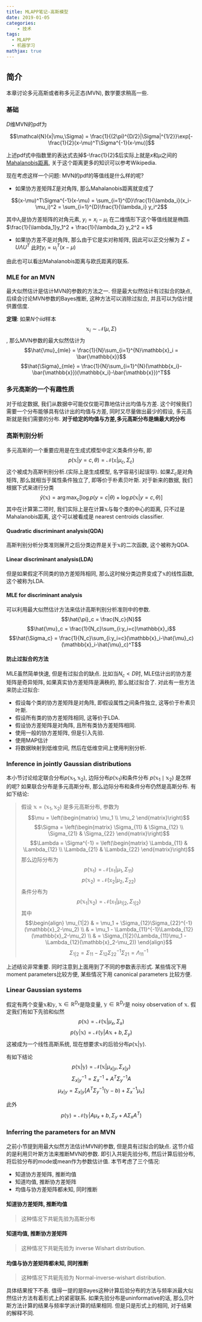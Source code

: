 ```yaml
---
title: MLAPP笔记-高斯模型
date: 2019-01-05
categories:
    - 技术
tags:
  - MLAPP
  - 机器学习
mathjax: true
---
```


## 简介

本章讨论多元高斯或者称多元正态(MVN), 数学要求稍高一些.

### 基础

$D$维MVN的pdf为

$$\mathcal{N}(x|\mu,\Sigma) = \frac{1}{(2\pi)^{D/2}|\Sigma|^{1/2}}\exp[-\frac{1}{2}(x-\mu)^T\Sigma^{-1}(x-\mu)]$$

上述pdf式中指数里的表达式去掉$-\frac{1}{2}$后实际上就是$x$和$\mu$之间的[Mahalanobis距离](https://en.wikipedia.org/wiki/Mahalanobis_distance), 关于这个距离更多的知识可以参考Wikipedia.

现在考虑这样一个问题: MVN的pdf的等值线是什么样的呢?

- 如果协方差矩阵$\Sigma$是对角阵, 那么Mahalanobis距离就变成了

$$(x-\mu)^T\Sigma^{-1}(x-\mu) = \sum_{i=1}^{D}\frac{1}{\lambda_i}(x_i-\mu_i)^2 = \sum_{i=1}^{D}\frac{1}{\lambda_i} y_i^2$$

其中$\lambda_i$是协方差矩阵的对角元素, $y_i = x_i-\mu_i$
在二维情形下这个等值线就是椭圆. $\frac{1}{\lambda_1}y_1^2 + \frac{1}{\lambda_2} y_2^2 = k$

- 如果协方差不是对角阵, 那么由于它是实对称矩阵, 因此可以正交分解为 $\Sigma = U\Lambda U^T$
 此时$y_i = u_i^T(x-\mu)$

由此也可以看出Mahalanobis距离与欧氏距离的联系.

### MLE for an MVN

最大似然估计是估计MVN的参数的方法之一. 但是最大似然估计有过拟合的缺点,后续会讨论MVN参数的Bayes推断, 这种方法可以消除过拟合, 并且可以为估计提供置信度.

**定理**: 如果$N$个$iid$样本$$\mathbb{x}_i\sim\mathcal{N}(\mu,\Sigma)$$, 那么MVN参数的最大似然估计为
$$\hat{\mu}_{mle} = \frac{1}{N}\sum_{i=1}^{N}\mathbb{x}_i = \bar{\mathbb{x}}$$
$$\hat{\Sigma}_{mle} = \frac{1}{N}\sum_{i=1}^{N}(\mathbb{x_i}-\bar{\mathbb{x}})(\mathbb{x_i}-\bar{\mathbb{x}})^T$$

### 多元高斯的一个有趣性质

对于给定数据, 我们从数据中可能仅仅能可靠地估计出均值与方差. 这个时候我们需要一个分布能够具有估计出的均值与方差, 同时又尽量做出最少的假设, 多元高斯就是我们需要的分布.
**对于给定的均值与方差,多元高斯分布是熵最大的分布**

### 高斯判别分析

多元高斯的一个重要应用是在生成式模型中定义类条件分布, 即
$$p(\mathbb{x}|y=c,\theta)=\mathcal{N}(\mathbb{x}|\mu_c,\Sigma_c)$$
这个被成为高斯判别分析.(实际上是生成模型, 名字容易引起误导). 如果$\Sigma_c$是对角矩阵, 那么就相当于属性条件独立了, 即等价于朴素贝叶斯.
对于新来的数据, 我们根据下式来进行分类
$$\hat{y}(\mathbb{x}) = \arg\max_c[\log p(y=c|\theta) + \log p(\mathbb{x}|y=c,\theta)] $$
其中在计算第二项时, 我们实际上是在计算$\mathbb{x}$与每个类的中心的距离, 只不过是Mahalanobis距离, 这个可以被看成是 nearest centroids classifier.

#### Quadratic discriminant analysis(QDA)

高斯判别分析分类准则展开之后分类边界是关于$\mathbb{x}$的二次函数, 这个被称为QDA.

#### Linear discriminant analysis(LDA)

但是如果假定不同类的协方差矩阵相同, 那么这时候分类边界变成了$\mathbb{x}$的线性函数, 这个被称为LDA.

#### MLE for discriminant analysis

可以利用最大似然估计方法来估计高斯判别分析准则中的参数.
$$\hat{\pi}_c = \frac{N_c}{N}$$
$$\hat{\mu}_c = \frac{1}{N_c}\sum_{i:y_i=c}\mathbb{x}_i$$
$$\hat{\Sigma_c} = \frac{1}{N_c}\sum_{i:y_i=c}(\mathbb{x}_i-\hat{\mu}_c)(\mathbb{x}_i-\hat{\mu}_c)^T$$

#### 防止过拟合的方法

MLE虽然简单快速, 但是有过拟合的缺点. 比如当$N_c<D$时, MLE估计出的协方差矩阵是奇异矩阵, 如果真实协方差矩阵是满秩的, 那么就过拟合了. 对此有一些方法来防止过拟合:

- 假设每个类的协方差矩阵是对角阵, 即假设属性之间条件独立, 这等价于朴素贝叶斯.
- 假设所有类的协方差矩阵相同, 这等价于LDA.
- 假设协方差矩阵是对角阵, 且所有类协方差矩阵相同.
- 使用一般的协方差矩阵, 但是引入先验.
- 使用MAP估计
- 将数据映射到低维空间, 然后在低维空间上使用判别分析.

### Inference in jointly Gaussian distributions

本小节讨论给定联合分布$p(\mathbb{x}_1,\mathbb{x}_2)$, 边际分布$p(\mathbb{x}_1)$和条件分布 $p(\mathbb{x}_1\mid\mathbb{x}_2)$ 是怎样的呢? 如果联合分布是多元高斯分布, 那么边际分布和条件分布仍然是高斯分布. 有如下结论:


> 假设 $\mathbb{x}=(\mathbb{x}_1,\mathbb{x}_2)$ 是多元高斯分布, 参数为
$$\mu = \left(\begin{matrix} \mu_1 \\ \mu_2 \end{matrix}\right)$$
$$\Sigma = \left(\begin{matrix} \Sigma_{11} & \Sigma_{12} \\ \Sigma_{21} & \Sigma_{22} \end{matrix}\right)$$
$$\Lambda = \Sigma^{-1} = \left(\begin{matrix} \Lambda_{11} & \Lambda_{12} \\ \Lambda_{21} & \Lambda_{22} \end{matrix}\right)$$
那么边际分布为
$$p(\mathbb{x}_1) = \mathcal{N}(\mathbb{x}_1|\mu_1, \Sigma_{11})$$
$$p(\mathbb{x}_2) = \mathcal{N}(\mathbb{x}_2|\mu_2, \Sigma_{22})$$
条件分布为
$$p(\mathbb{x}_1|\mathbb{x}_2) = \mathcal{N}(\mathbb{x}_1 | \mu_{1|2}, \Sigma_{1|2})$$
其中
$$\begin{align}
\mu_{1|2} & = \mu_1 + \Sigma_{12}\Sigma_{22}^{-1}(\mathbb{x}_2-\mu_2) \\
          & = \mu_1 - \Lambda_{11}^{-1}\Lambda_{12}(\mathbb{x}_2-\mu_2) \\
          & = \Sigma_{1|2}(\Lambda_{11}\mu_1 - \Lambda_{12}(\mathbb{x}_2-\mu_2))
\end{align}$$
$$\Sigma_{1|2} = \Sigma_{11} - \Sigma_{12}\Sigma_{22}^{-1}\Sigma_{21} = \Lambda_{11}^{-1}$$

上述结论非常重要.  同时注意到上面用到了不同的参数表示形式. 某些情况下用 moment parameters比较方便, 某些情况下用 canonical parameters 比较方便.

### Linear Gaussian systems

假定有两个变量$\mathbb{x}$和$\mathbb{y}$, $\mathbb{x}\in \mathbb{R}^{D_x}$是隐变量, $\mathbb{y}\in \mathbb{R}^{D_y}$是 noisy observation of $\mathbb{x}$. 假定我们有如下先验和似然
$$p(\mathbb{x}) = \mathcal{N}(\mathbb{x}|\mu_x, \Sigma_x)$$
$$p(\mathbb{y}|\mathbb{x}) = \mathcal{N}(\mathbb{y}|A\mathbb{x} + b, \Sigma_y)$$
这被成为一个线性高斯系统, 现在想要求$\mathbb{x}$的后验分布$p(\mathbb{x}|\mathbb
  {y})$.

有如下结论
$$p(\mathbb{x}|\mathbb{y}) = \mathcal{N}(\mathbb{x}|\mu_{x|y}, \Sigma_{x|y})$$
$$\Sigma_{x|y}^{-1} = \Sigma_{x}^{-1} + A^T\Sigma_{y}^{-1}A$$
$$\mu_{x|y} = \Sigma_{x|y}[A^T\Sigma_{y}^{-1}(\mathbb{y} - b) + \Sigma_{x}^{-1}\mu_{x}]$$

此外
$$p(\mathbb{y}) = \mathcal{N}(\mathbb{y}|A\mu_x + b, \Sigma_y+A\Sigma_xA^T)$$

### Inferring the parameters for an MVN

之前小节提到用最大似然方法估计MVN的参数, 但是具有过拟合的缺点. 这节介绍的是利用贝叶斯方法来推断MVN的参数. 即引入共轭先验分布, 然后计算后验分布, 将后验分布的mode或mean作为参数估计值. 本节考虑了三个情况:

- 知道协方差矩阵, 推断均值
- 知道均值, 推断协方差矩阵
- 均值与协方差矩阵都未知, 同时推断

#### 知道协方差矩阵, 推断均值

> 这种情况下共轭先验为高斯分布

#### 知道均值, 推断协方差矩阵

> 这种情况下共轭先验为 inverse Wishart distribution.

#### 均值与协方差矩阵都未知, 同时推断

> 这种情况下共轭先验为 Normal-inverse-wishart distribution.

具体结果按下不表.
值得一提的是Bayes这种计算后验分布的方法与频率派最大似然估计方法有着形式上的紧密联系. 如果先验分布是uninformative的话, 那么贝叶斯方法计算的结果与频率学派计算的结果相同. 但是只是形式上的相同, 对于结果的解释不同.
